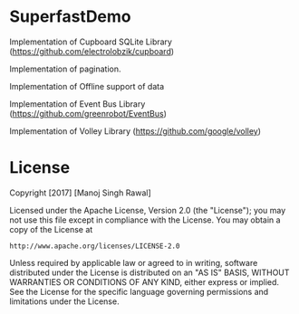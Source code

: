 # SuperfastDemo
Implementation of Cupboard SQLite Library (https://github.com/electrolobzik/cupboard)

Implementation of pagination.

Implementation of Offline support of data

Implementation of Event Bus Library (https://github.com/greenrobot/EventBus)

Implementation of Volley Library (https://github.com/google/volley)


# License
Copyright [2017] [Manoj Singh Rawal]

Licensed under the Apache License, Version 2.0 (the "License");
you may not use this file except in compliance with the License.
You may obtain a copy of the License at

    http://www.apache.org/licenses/LICENSE-2.0

Unless required by applicable law or agreed to in writing, software
distributed under the License is distributed on an "AS IS" BASIS,
WITHOUT WARRANTIES OR CONDITIONS OF ANY KIND, either express or implied.
See the License for the specific language governing permissions and
limitations under the License.
